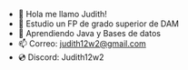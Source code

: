 - 👋 Hola me llamo Judith!
- 👀 Estudio un FP de grado superior de DAM
- 📓 Aprendiendo Java y Bases de datos
- 📫 Correo: judith12w2@gmail.com
- 💿 Discord: Judith12w2
